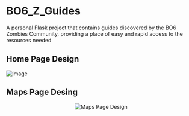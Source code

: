 # BO6_Z_Guides
A personal Flask project that contains guides discovered by the BO6 Zombies Community, providing a place of easy and rapid access to the resources needed

## Home Page Design
![image](https://github.com/user-attachments/assets/7971bd6e-cc9a-4832-9106-165d30eacbf3)

## Maps Page Desing
<div align="center">
  <img src="https://github.com/user-attachments/assets/2631933b-a116-46d2-90cf-e26e187116ad" alt="Maps Page Design">
</div>
